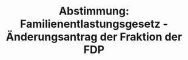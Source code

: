 ---
abstimmung:
  abstimmung: 6
  bundestagssitzung: 83
  legislaturperiode: 19
categories:
- Todo
data:
- title: Abstimmungsergebnis 20190221_6-data.pdf
  url: /res/2021-btw/abstimmungsergebnisse/20190221_6-data.pdf
- title: Abstimmungsergebnis 20190221_6_xls-data.xls
  url: /res/2021-btw/abstimmungsergebnisse/20190221_6_xls-data.xls
- title: Abstimmungsergebnis 20190221_6_xls-datacsv
  url: /res/2021-btw/abstimmungsergebnisse/csv/20190221_6_xls-datacsv
ergebnis:
  afd:
    enthaltung: 0
    gesamt: 91
    ja: 76
    nein: 0
    nichtabgegeben: 15
    ungueltig: 0
  bü90/gr:
    enthaltung: 0
    gesamt: 67
    ja: 0
    nein: 65
    nichtabgegeben: 2
    ungueltig: 0
  cdu/csu:
    enthaltung: 0
    gesamt: 246
    ja: 232
    nein: 0
    nichtabgegeben: 14
    ungueltig: 0
  die linke.:
    enthaltung: 62
    gesamt: 69
    ja: 0
    nein: 0
    nichtabgegeben: 7
    ungueltig: 0
  fdp:
    enthaltung: 1
    gesamt: 80
    ja: 72
    nein: 0
    nichtabgegeben: 7
    ungueltig: 0
  file: 20190221_6_xls-data.xls
  fraktionslos:
    enthaltung: 1
    gesamt: 4
    ja: 0
    nein: 0
    nichtabgegeben: 3
    ungueltig: 0
  spd:
    enthaltung: 0
    gesamt: 152
    ja: 143
    nein: 0
    nichtabgegeben: 9
    ungueltig: 0
layout: abstimmung
links:
- title: Link zu bundestag.de
  url: https://www.bundestag.de/parlament/plenum/abstimmung/abstimmung?id=552
preview: 'Deutscher Bundestag


  83. Sitzung des Deutschen Bundestages

  am Donnerstag, 21. Februar 2019


  Endgültiges Ergebnis der Namentlichen Abstimmung Nr. 6


  Beschlussempfehlung des Ausschusses für Gesundheit ( 14. Ausschuss) zu den Antrag
  der

  Abgeordneten Maria Klein-Schmeink, Dr. Kirsten Kappert-Gonther, Kordula Schulz-Asche,

  weiterer Abgeordneter und der Fraktion BÜNDNIS 90/DIE GRÜNEN

  Selbstbestimmte Familienplanung ermöglichen - Kostenloser Zugang zu Verhütungsmitteln

  für Menschen mit geringem Einkommen

  - Drucksachen 19/2514 und 19/7858 -'
tags:
- Todo
title: 'Abstimmung: Familienentlastungsgesetz - Änderungsantrag der Fraktion der FDP'
---